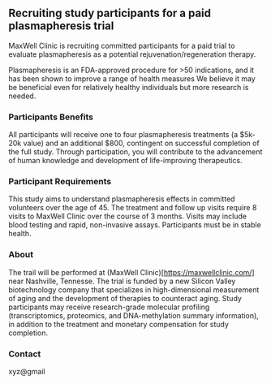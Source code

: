 ## Recruiting study participants for a paid plasmapheresis trial

MaxWell Clinic is recruiting committed participants for a paid trial to evaluate plasmapheresis as a potential rejuvenation/regeneration therapy.

Plasmapheresis is an FDA-approved procedure for >50 indications, and it has been shown to improve a range of health measures We believe it may be beneficial even for relatively healthy individuals but more research is needed.

### Participants Benefits
All participants will receive one to four plasmapheresis treatments (a $5k-20k value) and an additional $800, contingent on successful completion of the full study. Through participation, you will contribute to the advancement of human knowledge and development of life-improving therapeutics. 

### Participant Requirements
This study aims to understand plasmapheresis effects in committed volunteers over the age of 45. The treatment and follow up visits require 8 visits to MaxWell Clinic over the course of 3 months. Visits may include blood testing and rapid, non-invasive assays. Participants must be in stable health. 

### About  
The trail will be performed at (MaxWell Clinic)[https://maxwellclinic.com/] near Nashville, Tennesse. The trial is funded by a new Silicon Valley biotechnology company that specializes in high-dimensional measurement of aging and the development of therapies to counteract aging. Study participants may receive research-grade molecular profiling (transcriptomics, proteomics, and DNA-methylation summary information), in addition to the treatment and monetary compensation for study completion.

### Contact
xyz@gmail
